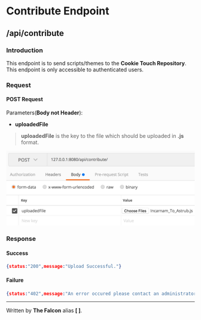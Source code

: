 # Contribute Endpoint

## /api/contribute

### Introduction

This endpoint is to send scripts/themes to the **Cookie Touch Repository**. This endpoint is only accessible to authenticated users.

### Request

#### POST Request

Parameters(**Body not Header**):
 - **uploadedFile**
 
> **uploadedFile** is the key to the file which should be uploaded in **.js** format.

![fileUpload](/assets/fileUpload.png)

### Response

#### Success

```json
{status:"200",message:"Upload Successful."}
```

#### Failure

```json
{status:"402",message:"An error occured please contact an administrator."}
```
___

Written by **The Falcon** alias **[ ]**.